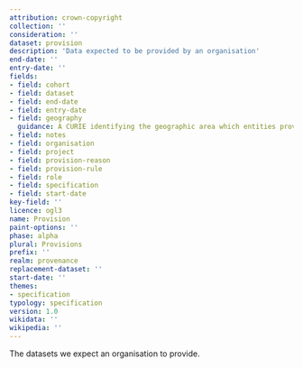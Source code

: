 ```yaml
---
attribution: crown-copyright
collection: ''
consideration: ''
dataset: provision
description: 'Data expected to be provided by an organisation'
end-date: ''
entry-date: ''
fields:
- field: cohort
- field: dataset
- field: end-date
- field: entry-date
- field: geography
  guidance: A CURIE identifying the geographic area which entities provided by this organisation are expected to be within.
- field: notes
- field: organisation
- field: project
- field: provision-reason
- field: provision-rule
- field: role
- field: specification
- field: start-date
key-field: ''
licence: ogl3
name: Provision
paint-options: ''
phase: alpha
plural: Provisions
prefix: ''
realm: provenance
replacement-dataset: ''
start-date: ''
themes:
- specification
typology: specification
version: 1.0
wikidata: ''
wikipedia: ''
---
```


The datasets we expect an organisation to provide.
